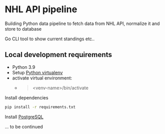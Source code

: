 # NHL API pipeline

Building Python data pipeline to fetch data from NHL API, normalize it and store to database

Go CLI tool to show current standings etc..

## Local development requirements

- Python 3.9 
- Setup [Python virtualenv](https://pypi.org/project/virtualenv/)
- activate virtual environment:
    -  > \<venv-name\>/bin/activate

Install dependencies 
```bash
pip install -r requirements.txt
```

Install [PostgreSQL](https://www.postgresql.org/download/)


... to be continued
